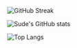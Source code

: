 ![GitHub Streak](https://streak-stats.demolab.com/?user=sudecakmak&theme=midnight-purple)

![Sude's GitHub stats](https://github-readme-stats.vercel.app/api?username=sudecakmak&show_icons=true&theme=midnight-purple)

![Top Langs](https://github-readme-stats.vercel.app/api/top-langs/?username=sudecakmak&layout=compact&theme=midnight-purple)
